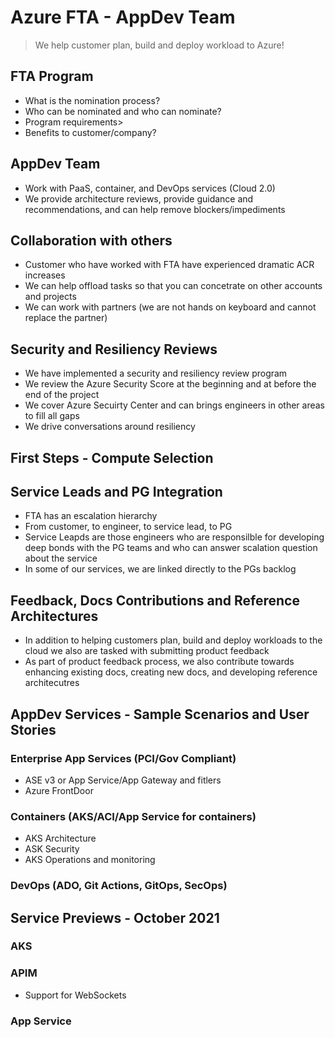 # Azure FTA - AppDev Team

> We help customer plan, build and deploy workload to Azure!

## FTA Program

- What is the nomination process?
- Who can be nominated and who can nominate?
- Program requirements>
- Benefits to customer/company?

## AppDev Team

- Work with PaaS, container, and DevOps services (Cloud 2.0)
- We provide architecture reviews, provide guidance and recommendations, and can help remove blockers/impediments

## Collaboration with others

- Customer who have worked with FTA have experienced dramatic ACR increases
- We can help offload tasks so that you can concetrate on other accounts and projects
- We can work with partners (we are not hands on keyboard and cannot replace the partner)

## Security and Resiliency Reviews

- We have implemented a security and resiliency review program
- We review the Azure Security Score at the beginning and at before the end of the project
- We cover Azure Secuirty Center and can brings engineers in other areas to fill all gaps
- We drive conversations around resiliency

## First Steps - Compute Selection


## Service Leads and PG Integration

- FTA has an escalation hierarchy
- From customer, to engineer, to service lead, to PG
- Service Leapds are those engineers who are responsilble for developing deep bonds with the PG teams and who can answer scalation question about the service
- In some of our services, we are linked directly to the PGs backlog

## Feedback, Docs Contributions and Reference Architectures

- In addition to helping customers plan, build and deploy workloads to the cloud we also are tasked with submitting product feedback
- As part of product feedback process, we also contribute towards enhancing existing docs, creating new docs, and developing reference architecutres

## AppDev Services - Sample Scenarios and User Stories

### Enterprise App Services (PCI/Gov Compliant)

- ASE v3 or App Service/App Gateway and fitlers
- Azure FrontDoor

### Containers (AKS/ACI/App Service for containers)

- AKS Architecture
- ASK Security
- AKS Operations and monitoring

### DevOps (ADO, Git Actions, GitOps, SecOps)

## Service Previews - October 2021

### AKS

### APIM

- Support for WebSockets

### App Service

